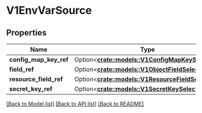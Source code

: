 # V1EnvVarSource

## Properties

Name | Type | Description | Notes
------------ | ------------- | ------------- | -------------
**config_map_key_ref** | Option<[**crate::models::V1ConfigMapKeySelector**](v1.ConfigMapKeySelector.md)> |  | [optional]
**field_ref** | Option<[**crate::models::V1ObjectFieldSelector**](v1.ObjectFieldSelector.md)> |  | [optional]
**resource_field_ref** | Option<[**crate::models::V1ResourceFieldSelector**](v1.ResourceFieldSelector.md)> |  | [optional]
**secret_key_ref** | Option<[**crate::models::V1SecretKeySelector**](v1.SecretKeySelector.md)> |  | [optional]

[[Back to Model list]](../README.md#documentation-for-models) [[Back to API list]](../README.md#documentation-for-api-endpoints) [[Back to README]](../README.md)



